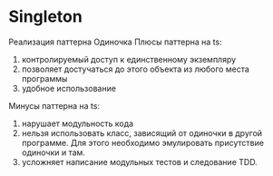 # Singleton
Реализация паттерна Одиночка
Плюсы паттерна на ts:
1. контролируемый доступ к единственному экземпляру
2. позволяет достучаться до этого объекта из любого места программы
3. удобное использование 

Минусы паттерна на ts:
1. нарушает модульность кода
2. нельзя использовать класс, зависящий от одиночки в другой программе. Для этого необходимо эмулировать присутствие одиночки и там.
3. усложняет написание модульных тестов и следование TDD.
